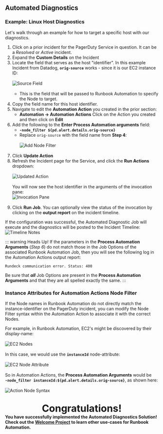 ## Automated Diagnostics

### Example: Linux Host Diagnostics

Let's walk through an example for how to target a specific host with our diagnostics.

1. Click on a prior incident for the PagerDuty Service in question. It can be a _Resolved_ or _Active_ incident.
2. Expand the **Custom Details** on the Incident
3. Locate the field that serves as the host "identifier". In this example Incident from Datadog, **`orig-source`** works - since it is our EC2 instance ID:<br><br>
![Source Field](@assets/img/solutions-auto-diag-source-field.png)<br><br>
   * This is the field that will be passed to Runbook Automation to specify the Node to target.
4. Copy the field name for this host identifier.
5. Navigate to edit the **Automation Action** you created in the prior section:
    * **Automation -> Automation Actions** Click on the Action you created and then click on **Edit**
6. Add the following to the **Enter Process Automation arguments** field:
   * **`-node_filter ${pd.alert.details.orig-source}`**
   * Replace `orig-source` with the field name from **Step 4**:<br><br>
![Add Node Filter](@assets/img/solutions-auto-diag-add-node-filter.png)<br><br>
7. Click **Update Action**
8. Refresh the Incident page for the Service, and click the **Run Actions** dropdown:<br><br>
![Updated Action](@assets/img/solutions-auto-diag-updated-action.png)<br><br>
You will now see the host identifier in the arguments of the invocation pane:<br>
![Invocation Pane](@assets/img/solutions-auto-diag-invocation-pane.png)<br><br>
9. Click **Run Job**. You can optionally view the status of the invocation by clicking on the **output report** on the incident timeline.

If the configuration was successful, the Automated Diagnostic Job will execute and the diagnostics will be posted to the Incident Timeline:
![Timeline Notes](@assets/img/solutions-auto-diag-timeline-notes.png)

::: warning Heads Up!
If the parameters in the **Process Automation Arguments** (_Step 6_) do not match those in the Job Options of the associated Runbook Automation Job, 
then you will see the following log in the Automation Actions output report:
```
Rundeck communication error. Status: 400
```
Be sure that _**all**_ Job Options are present in the **Process Automation Arguments** and that they are all spelled exactly the same.
:::

### Instance Attributes for Automation Actions Node Filter
If the Node names in Runbook Automation do not directly match the instance-identifier on the PagerDuty incident, you can modify the Node Filter syntax within the Automation Action
to associate it with the correct Nodes.

For example, in Runbook Automation, EC2's might be discovered by their display-name:<br><br>
![EC2 Nodes](@assets/img/solutions-auto-diag-ec2-nodes.png)<br><br>
In this case, we would use the **`instanceId`** node-attribute:<br><br>
![EC2 Node Attribute](@assets/img/solutions-auto-diag-ec2-node-attribute.png)<br><br>
So in Automation Actions, the **Process Automation Arguments** would be <br> 
**`-node_filter instanceId:${pd.alert.details.orig-source}`**, as shown here:<br><br>
![Action Node Syntax](@assets/img/solutions-auto-diag-actions-node-filter.png)<br><br>

**<center><font size="+3">Congratulations!</font></center>**
**You have successfully implemented the Automated Diagnostics Solution!**
**Check out the [Welcome Project](/learning/howto/welcome-project-starter) to learn other use-cases for Runbook Automation.**